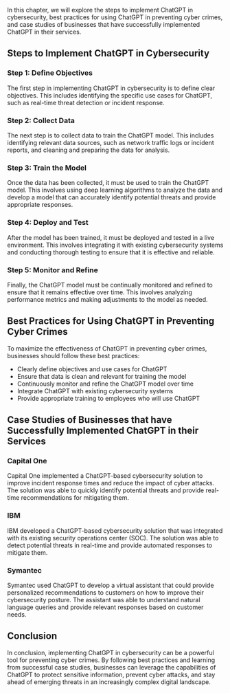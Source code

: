 

In this chapter, we will explore the steps to implement ChatGPT in cybersecurity, best practices for using ChatGPT in preventing cyber crimes, and case studies of businesses that have successfully implemented ChatGPT in their services.

Steps to Implement ChatGPT in Cybersecurity
-------------------------------------------

### Step 1: Define Objectives

The first step in implementing ChatGPT in cybersecurity is to define clear objectives. This includes identifying the specific use cases for ChatGPT, such as real-time threat detection or incident response.

### Step 2: Collect Data

The next step is to collect data to train the ChatGPT model. This includes identifying relevant data sources, such as network traffic logs or incident reports, and cleaning and preparing the data for analysis.

### Step 3: Train the Model

Once the data has been collected, it must be used to train the ChatGPT model. This involves using deep learning algorithms to analyze the data and develop a model that can accurately identify potential threats and provide appropriate responses.

### Step 4: Deploy and Test

After the model has been trained, it must be deployed and tested in a live environment. This involves integrating it with existing cybersecurity systems and conducting thorough testing to ensure that it is effective and reliable.

### Step 5: Monitor and Refine

Finally, the ChatGPT model must be continually monitored and refined to ensure that it remains effective over time. This involves analyzing performance metrics and making adjustments to the model as needed.

Best Practices for Using ChatGPT in Preventing Cyber Crimes
-----------------------------------------------------------

To maximize the effectiveness of ChatGPT in preventing cyber crimes, businesses should follow these best practices:

* Clearly define objectives and use cases for ChatGPT
* Ensure that data is clean and relevant for training the model
* Continuously monitor and refine the ChatGPT model over time
* Integrate ChatGPT with existing cybersecurity systems
* Provide appropriate training to employees who will use ChatGPT

Case Studies of Businesses that have Successfully Implemented ChatGPT in their Services
---------------------------------------------------------------------------------------

### Capital One

Capital One implemented a ChatGPT-based cybersecurity solution to improve incident response times and reduce the impact of cyber attacks. The solution was able to quickly identify potential threats and provide real-time recommendations for mitigating them.

### IBM

IBM developed a ChatGPT-based cybersecurity solution that was integrated with its existing security operations center (SOC). The solution was able to detect potential threats in real-time and provide automated responses to mitigate them.

### Symantec

Symantec used ChatGPT to develop a virtual assistant that could provide personalized recommendations to customers on how to improve their cybersecurity posture. The assistant was able to understand natural language queries and provide relevant responses based on customer needs.

Conclusion
----------

In conclusion, implementing ChatGPT in cybersecurity can be a powerful tool for preventing cyber crimes. By following best practices and learning from successful case studies, businesses can leverage the capabilities of ChatGPT to protect sensitive information, prevent cyber attacks, and stay ahead of emerging threats in an increasingly complex digital landscape.
